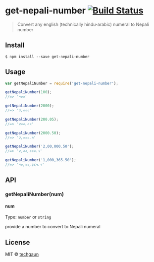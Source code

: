 # get-nepali-number [![Build Status](https://travis-ci.org/techgaun/get-nepali-number.svg?branch=master)](https://travis-ci.org/techgaun/get-nepali-number)

> Convert any english (technically hindu-arabic) numeral to Nepali number


## Install

```
$ npm install --save get-nepali-number
```


## Usage

```js
var getNepaliNumber = require('get-nepali-number');

getNepaliNumber(100);
//=> '१००'

getNepaliNumber(2000);
//=> '२,०००'

getNepaliNumber(200.05);
//=> '२००.०५'

getNepaliNumber(2000.50);
//=> '२,०००.५'

getNepaliNumber('2,00,000.50');
//=> '२,००,०००.५'

getNepaliNumber('1,000,365.50');
//=> '१०,००,३६५.५'
```


## API

### getNepaliNumber(num)

#### num

Type: `number` or `string`

provide a number to convert to Nepali numeral

## License

MIT © [techgaun](http://samar.techgaun.com)
